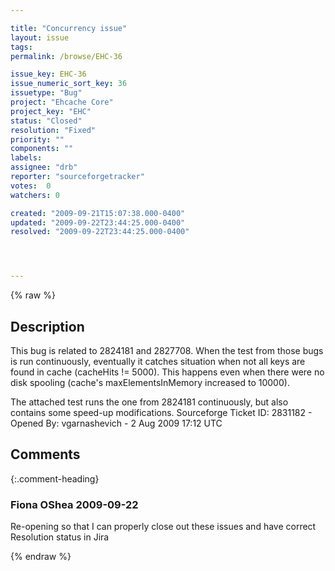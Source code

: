 ```yaml
---

title: "Concurrency issue"
layout: issue
tags: 
permalink: /browse/EHC-36

issue_key: EHC-36
issue_numeric_sort_key: 36
issuetype: "Bug"
project: "Ehcache Core"
project_key: "EHC"
status: "Closed"
resolution: "Fixed"
priority: ""
components: ""
labels: 
assignee: "drb"
reporter: "sourceforgetracker"
votes:  0
watchers: 0

created: "2009-09-21T15:07:38.000-0400"
updated: "2009-09-22T23:44:25.000-0400"
resolved: "2009-09-22T23:44:25.000-0400"




---
```


{% raw %}

## Description

<div markdown="1" class="description">

This bug is related to 2824181 and  2827708. When the test from those bugs is run continuously, eventually it catches situation when not all keys are found in cache (cacheHits != 5000). This happens even when there were no disk spooling (cache's maxElementsInMemory increased to 10000).

The attached test runs the one from 2824181 continuously, but also contains some speed-up modifications.
Sourceforge Ticket ID: 2831182 - Opened By: vgarnashevich - 2 Aug 2009 17:12 UTC

</div>

## Comments


{:.comment-heading}
### **Fiona OShea** <span class="date">2009-09-22</span>

<div markdown="1" class="comment">

Re-opening so that I can properly close out these issues and have correct Resolution status in Jira

</div>



{% endraw %}
